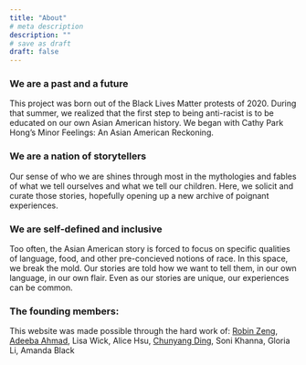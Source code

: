 ```yaml
---
title: "About"
# meta description
description: ""
# save as draft
draft: false
---
```


### We are a past and a future

This project was born out of the Black Lives Matter protests of 2020. During that summer, we realized that the first step to being anti-racist is to be educated on our own Asian American history. We began with Cathy Park Hong’s Minor Feelings: An Asian American Reckoning.

### We are a nation of storytellers

Our sense of who we are shines through most in the mythologies and fables of what we tell ourselves and what we tell our children. Here, we solicit and curate those stories, hopefully opening up a new archive of poignant experiences.

### We are self-defined and inclusive

Too often, the Asian American story is forced to focus on specific qualities of language, food, and other pre-concieved notions of race. In this space, we break the mold. Our stories are told how we want to tell them, in our own language, in our own flair. Even as our stories are unique, our experiences can be common.

### The founding members: 
This website was made possible through the hard work of: [Robin Zeng](https://www.robinzen.com), [Adeeba Ahmad](https://www.adeeba-ahmad.myportfolio.com), Lisa Wick, Alice Hsu, [Chunyang Ding](https://www.chunyangding.com/), Soni Khanna, Gloria Li, Amanda Black
